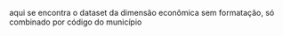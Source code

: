 aqui se encontra o dataset da dimensão econômica sem formatação, só combinado por código do município
